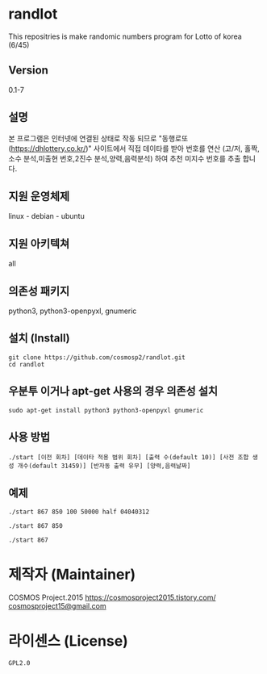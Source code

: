 # randlot

This repositries is make randomic numbers program for Lotto of korea (6/45)

## Version

0.1-7

## 설명

본 프로그램은 인터넷에 연결된 상태로 작동 되므로 "동행로또(https://dhlottery.co.kr/)" 사이트에서 직접 데이타를 받아 번호를 연산 (고/저, 홀짝,소수 분석,미출현 번호,2진수 분석,양력,음력분석) 하여 추천 미지수 번호를 추출 합니다.

## 지원 운영체제

linux - debian - ubuntu

## 지원 아키텍쳐

all

## 의존성 패키지

python3, python3-openpyxl, gnumeric

## 설치 (Install)

	git clone https://github.com/cosmosp2/randlot.git
	cd randlot

## 우분투 이거나 apt-get 사용의 경우 의존성 설치

	sudo apt-get install python3 python3-openpyxl gnumeric

## 사용 방법

	./start [이전 회차] [데이타 적용 범위 회차] [출력 수(default 10)] [사전 조합 생성 개수(default 31459)] [반자동 출력 유무] [양력,음력날짜]

## 예제

	./start 867 850 100 50000 half 04040312

	./start 867 850

	./start 867

# 제작자 (Maintainer)

  COSMOS Project.2015
  https://cosmosproject2015.tistory.com/
  cosmosproject15@gmail.com

# 라이센스 (License)

	GPL2.0


